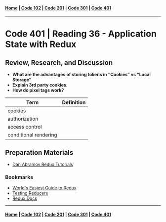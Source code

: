#### [Home](../README.md) | [Code 102](../102main.md) | [Code 201](../201main.md) | [Code 301](../301main.md) | [Code 401](../401main.md)

---

# Code 401 | Reading 36 - Application State with Redux

## Review, Research, and Discussion

-   **What are the advantages of storing tokens in “Cookies” vs “Local Storage”**
-   **Explain 3rd party cookies.**
-   **How do pixel tags work?**

| Term                  | Definition |
| --------------------- | ---------- |
| cookies               |            |
| authorization         |            |
| access control        |            |
| conditional rendering |            |

## Preparation Materials

-   [Dan Abramov Redux Tutorials](https://egghead.io/courses/getting-started-with-redux)

### Bookmarks

-   [World's Easiest Guide to Redux](https://medium.freecodecamp.org/understanding-redux-the-worlds-easiest-guide-to-beginning-redux-c695f45546f6)
-   [Testing Reducers](https://medium.com/@netxm/testing-redux-reducers-with-jest-6653abbfe3e1)
-   [Redux Docs](https://redux.js.org/)

---

#### [Home](../README.md) | [Code 102](../102main.md) | [Code 201](../201main.md) | [Code 301](../301main.md) | [Code 401](../401main.md)
